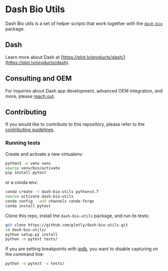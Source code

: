 # Dash Bio Utils

Dash Bio utils is a set of helper scripts that work together with the
[`dash-bio`](https://github.com/plotly/dash-bio) package.

## Dash

Learn more about Dash at
[https://plot.ly/products/dash/](https://plot.ly/products/dash).

## Consulting and OEM

For inquiries about Dash app development, advanced OEM integration,
and more, please [reach out](https://plotly.typeform.com/to/mH1Cpb).

## Contributing

If you would like to contribute to this repository, please refer to
the [contributing
guidelines](https://github.com/plotly/dash-bio-utils/blob/master/CONTRIBUTING.md).

### Running tests

Create and activate a new virtualenv:

```bash
python3 -m venv venv
source venv/bin/activate
pip install pytest
```

or a conda env:

```bash
conda create -n dash-bio-utils python=3.7
source activate dash-bio-utils
conda config --add channels conda-forge
conda install pytest
```

Clone this repo, install the `dash-bio-utils` package, and run its tests:

```bash
git clone https://github.com/plotly/dash-bio-utils.git
cd dash-bio-utils/
python setup.py install
python -m pytest tests/
```

If you are setting breakpoints with [ipdb](https://pypi.org/project/ipdb/), you
want to disable capturing on the command line:

```bash
python -m pytest -s tests/
```
